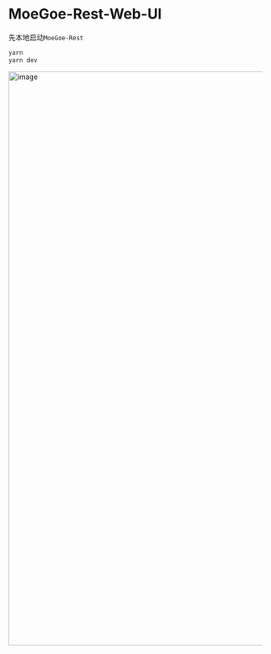 
# MoeGoe-Rest-Web-UI
先本地启动`MoeGoe-Rest`
```sh
yarn
yarn dev
```
<img width="1139" alt="image" src="https://user-images.githubusercontent.com/25872019/213938823-3ebb1164-6ae9-44b2-9881-8b5b62c20b68.png">
